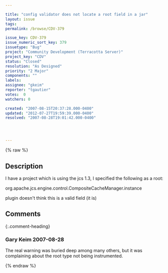 ```yaml
---

title: "config validator does not locate a root field in a jar"
layout: issue
tags: 
permalink: /browse/CDV-379

issue_key: CDV-379
issue_numeric_sort_key: 379
issuetype: "Bug"
project: "Community Development (Terracotta Server)"
project_key: "CDV"
status: "Closed"
resolution: "As Designed"
priority: "2 Major"
components: ""
labels: 
assignee: "gkeim"
reporter: "tgautier"
votes:  0
watchers: 0

created: "2007-08-15T20:37:28.000-0400"
updated: "2012-07-27T19:59:39.000-0400"
resolved: "2007-08-28T19:01:42.000-0400"




---
```


{% raw %}

## Description

<div markdown="1" class="description">

I have a project which is using the jcs 1.3, I specified the following as a root:

org.apache.jcs.engine.control.CompositeCacheManager.instance

plugin doesn't think this is a valid field (it is)

</div>

## Comments


{:.comment-heading}
### **Gary Keim** <span class="date">2007-08-28</span>

<div markdown="1" class="comment">

The real warning was buried deep among many others, but it was complaining about the root type not being instrumented.


</div>



{% endraw %}
